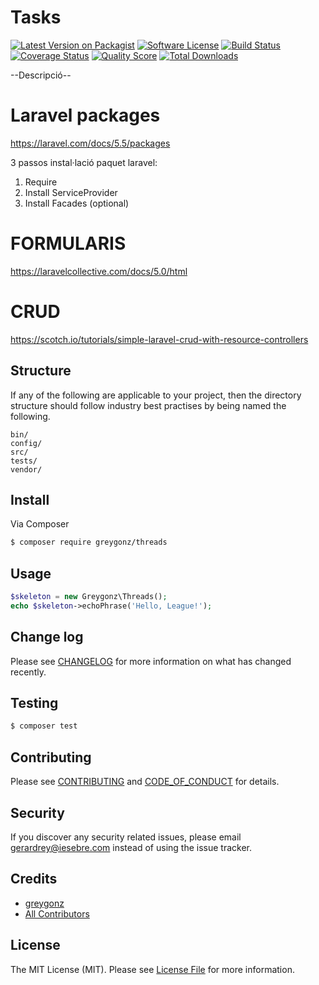 # Tasks

[![Latest Version on Packagist][ico-version]][link-packagist]
[![Software License][ico-license]](LICENSE.md)
[![Build Status][ico-travis]][link-travis]
[![Coverage Status][ico-scrutinizer]][link-scrutinizer]
[![Quality Score][ico-code-quality]][link-code-quality]
[![Total Downloads][ico-downloads]][link-downloads]

--Descripció--

# Laravel packages

https://laravel.com/docs/5.5/packages

3 passos instal·lació paquet laravel:

1) Require
2) Install ServiceProvider
3) Install Facades (optional)

# FORMULARIS

https://laravelcollective.com/docs/5.0/html

# CRUD

https://scotch.io/tutorials/simple-laravel-crud-with-resource-controllers


## Structure

If any of the following are applicable to your project, then the directory structure should follow industry best practises by being named the following.

```
bin/        
config/
src/
tests/
vendor/
```


## Install

Via Composer

``` bash
$ composer require greygonz/threads
```

## Usage

``` php
$skeleton = new Greygonz\Threads();
echo $skeleton->echoPhrase('Hello, League!');
```

## Change log

Please see [CHANGELOG](CHANGELOG.md) for more information on what has changed recently.

## Testing

``` bash
$ composer test
```

## Contributing

Please see [CONTRIBUTING](CONTRIBUTING.md) and [CODE_OF_CONDUCT](CODE_OF_CONDUCT.md) for details.

## Security

If you discover any security related issues, please email gerardrey@iesebre.com instead of using the issue tracker.

## Credits

- [greygonz][link-author]
- [All Contributors][link-contributors]

## License

The MIT License (MIT). Please see [License File](LICENSE.md) for more information.

[ico-version]: https://img.shields.io/packagist/v/greygonz/threads.svg?style=flat-square
[ico-license]: https://img.shields.io/badge/license-MIT-brightgreen.svg?style=flat-square
[ico-travis]: https://img.shields.io/travis/greygonz/threads/master.svg?style=flat-square
[ico-scrutinizer]: https://img.shields.io/scrutinizer/coverage/g/greygonz/threads.svg?style=flat-square
[ico-code-quality]: https://img.shields.io/scrutinizer/g/greygonz/threads.svg?style=flat-square
[ico-downloads]: https://img.shields.io/packagist/dt/greygonz/threads.svg?style=flat-square

[link-packagist]: https://packagist.org/packages/greygonz/threads
[link-travis]: https://travis-ci.org/greygonz/threads
[link-scrutinizer]: https://scrutinizer-ci.com/g/greygonz/threads/code-structure
[link-code-quality]: https://scrutinizer-ci.com/g/greygonz/threads
[link-downloads]: https://packagist.org/packages/greygonz/threads
[link-author]: https://github.com/GreyGonz
[link-contributors]: ../../contributors
